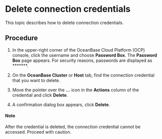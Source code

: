 # Delete connection credentials

This topic describes how to delete connection credentials.

## Procedure

1. In the upper-right corner of the OceanBase Cloud Platform (OCP) console, click the username and choose **Password Box**.
   The **Password Box** page appears.
   For security reasons, passwords are displayed as *******.

2. On the **OceanBase Cluster** or **Host** tab, find the connection credential that you want to delete.

3. Move the pointer over the **...** icon in the **Actions** column of the credential and click **Delete**.

4. A confirmation dialog box appears, click **Delete**.

  <main id="notice" type='explain'>
    <h4>Note</h4>
    <p>After the credential is deleted, the connection credential cannot be accessed. Proceed with caution.</p>
  </main>
